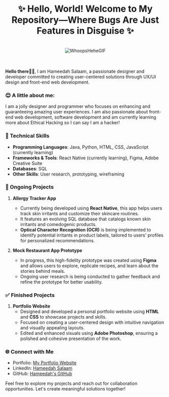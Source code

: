 <div align="center">
  <h1><b>✨ Hello, World! Welcome to My Repository—Where Bugs Are Just Features in Disguise ✨</b></h1>  
  <br>
  <img src="https://github.com/user-attachments/assets/f6935d7d-8bb2-448d-ab6a-55c287770acb" alt="WhoopsHeheGIF">
</div>

<br><br>
**Hello there👋🏾**, I am Hameedah Salaam, a passionate designer and developer committed to creating user-centered solutions through UX/UI design and front-end web development.


### 😊 A little about me:
I am a jolly designer and programmer who focuses on enhancing and guaranteeing amazing user experiences. I am also passionate about front-end web development, software development and am currently learning more about Ethical Hacking so I can say I am a hacker!

### 🔧 Technical Skills
- **Programming Languages**: Java, Python, HTML, CSS, JavaScript (currently learning)
- **Frameworks & Tools**: React Native (currently learning), Figma, Adobe Creative Suite
- **Databases**: SQL
- **Other Skills**: User research, prototyping, wireframing

### 🔄 Ongoing Projects

1. **Allergy Tracker App**  
   - Currently being developed using **React Native**, this app helps users track skin irritants and customize their skincare routines.  
   - It features an evolving SQL database that catalogs known skin irritants and comedogenic products.  
   - **Optical Character Recognition (OCR)** is being implemented to identify potential irritants in product labels, tailored to users' profiles for personalized recommendations.

2. **Mock Restaurant App Prototype**  
   - In progress, this high-fidelity prototype was created using **Figma** and allows users to explore, replicate recipes, and learn about the stories behind meals.  
   - Ongoing user research is being conducted to gather feedback and refine the prototype for better usability.


### ✅ Finished Projects

1. **Portfolio Website**  
   - Designed and developed a personal portfolio website using **HTML** and **CSS** to showcase projects and skills.  
   - Focused on creating a user-centered design with intuitive navigation and visually appealing layouts.  
   - Edited and enhanced visuals using **Adobe Photoshop**, ensuring a polished and cohesive presentation of the work.

### 🌐 Connect with Me
- Portfolio: [My Portfolio Website](https://hameedahs-portfolio-website.vercel.app/)  
- LinkedIn: [Hameedah Salaam](https://www.linkedin.com/in/hameedah-salaam/)  
- GitHub: [Hameedah's GitHub](https://github.com/YourGitHubHandle)  

Feel free to explore my projects and reach out for collaboration opportunities. Let's create meaningful solutions together!

